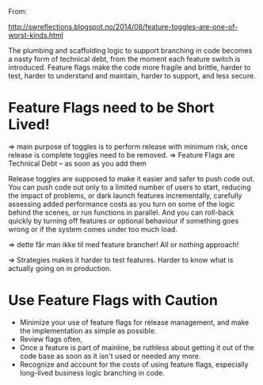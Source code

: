 From:

http://swreflections.blogspot.no/2014/08/feature-toggles-are-one-of-worst-kinds.html

The plumbing and scaffolding logic to support branching in code becomes a nasty
form of technical debt, from the moment each feature switch is introduced.
Feature flags make the code more fragile and brittle, harder to test, harder to
understand and maintain, harder to support, and less secure.

# Feature Flags need to be Short Lived!
=> main purpose of toggles is to perform release with minimum risk, once
release is complete toggles need to be removed.
=> Feature Flags are Technical Debt – as soon as you add them


Release toggles are supposed to make it easier and safer to push code out.
You can push code out only to a limited number of users to start, reducing
the impact of problems, or dark launch features incrementally, carefully
assessing added performance costs as you turn on some of the logic behind
the scenes, or run functions in parallel. And you can roll-back quickly by
turning off features or optional behaviour if something goes wrong or if
the system comes under too much load.

=> dette får man ikke til med feature brancher! All or nothing approach!


=> Strategies makes it harder to test features. Harder to know what is actually
going on in production.

# Use Feature Flags with Caution
- Minimize your use of feature flags for release management, and make the implementation as simple as possible.
- Review flags often,
- Once a feature is part of mainline, be ruthless about getting it out of the code base as soon as it isn't used or needed any more.
- Recognize and account for the costs of using feature flags, especially long-lived business logic branching in code.
